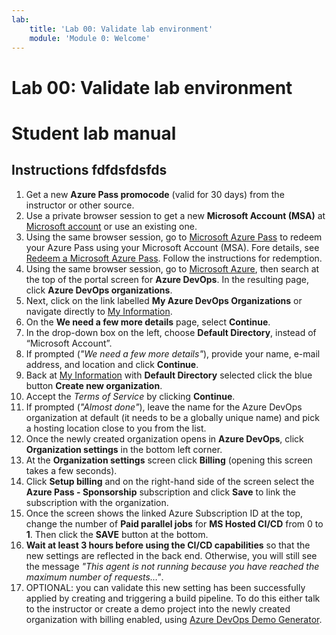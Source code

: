 ```yaml
---
lab:
    title: 'Lab 00: Validate lab environment'
    module: 'Module 0: Welcome'
---
```


# Lab 00: Validate lab environment
# Student lab manual

## Instructions fdfdsfdsfds

1. Get a new **Azure Pass promocode** (valid for 30 days) from the instructor or other source.
2. Use a private browser session to get a new **Microsoft Account (MSA)** at [Microsoft account](https://account.microsoft.com) or use an existing one.
3. Using the same browser session, go to [Microsoft Azure Pass](https://www.microsoftazurepass.com) to redeem your Azure Pass using your Microsoft Account (MSA). Fore details, see [Redeem a Microsoft Azure Pass](https://www.microsoftazurepass.com/Home/HowTo?Length=5). Follow the instructions for redemption. 
4. Using the same browser session, go to [Microsoft Azure](https://portal.azure.com), then search at the top of the portal screen for **Azure DevOps**. In the resulting page, click **Azure DevOps organizations**. 
5. Next, click on the link labelled **My Azure DevOps Organizations** or navigate directly to [My Information](https://aex.dev.azure.com).
6. On the **We need a few more details** page, select **Continue**.
7. In the drop-down box on the left, choose **Default Directory**, instead of “Microsoft Account”.
8. If prompted (*"We need a few more details"*), provide your name, e-mail address, and location and click **Continue**.
9. Back at [My Information](https://aex.dev.azure.com) with **Default Directory** selected click the blue button **Create new organization**.
10. Accept the *Terms of Service* by clicking **Continue**.
11. If prompted (*"Almost done"*), leave the name for the Azure DevOps organization at default (it needs to be a globally unique name) and pick a hosting location close to you from the list.
12. Once the newly created organization opens in **Azure DevOps**, click **Organization settings** in the bottom left corner.
13. At the **Organization settings** screen click **Billing** (opening this screen takes a few seconds).
14. Click **Setup billing** and on the right-hand side of the screen select the **Azure Pass - Sponsorship** subscription and click **Save** to link the subscription with the organization.
15. Once the screen shows the linked Azure Subscription ID at the top, change the number of **Paid parallel jobs** for **MS Hosted CI/CD** from 0 to **1**. Then click the **SAVE** button at the bottom. 
16. **Wait at least 3 hours before using the CI/CD capabilities** so that the new settings are reflected in the back end. Otherwise, you will still see the message *"This agent is not running because you have reached the maximum number of requests…"*.
17. OPTIONAL: you can validate this new setting has been successfully applied by creating and triggering a build pipeline. To do this either talk to the instructor or create a demo project into the newly created organization with billing enabled, using [Azure DevOps Demo Generator](https://azuredevopsdemogenerator.azurewebsites.net).

